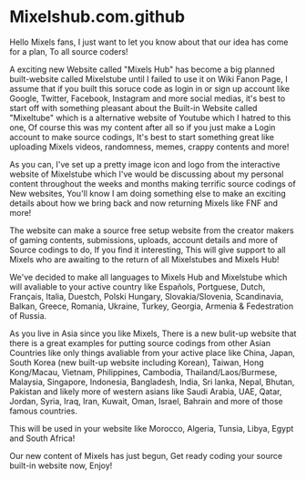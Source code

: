 # Mixelshub.com.github
Hello Mixels fans, I just want to let you know about that our idea has come for a plan, To all source coders!

A exciting new Website called "Mixels Hub" has become a big planned built-website called Mixelstube until I failed 
to use it on Wiki Fanon Page, I assume that if you built this soruce code as login in or 
sign up account like Google, Twitter, Facebook, Instagram and more social medias, it's best to start off with something 
pleasant about the Built-in Website called "Mixeltube" which is a alternative website of Youtube which I hatred to this one, Of course this was 
my content after all so if 
you just make a Login account to make source codings, It's best 
to start something great like uploading Mixels videos, randomness, memes, crappy contents and more!

As you can, I've set up a pretty image icon and logo from the interactive website of Mixelstube which I've would be discussing about 
my personal content throughout the weeks and months making terrific source codings of New websites, 
You'll know I am doing something else to make an exciting details about how we bring back and now returning Mixels like FNF and more!

The website can make a source free setup website from the creator makers of gaming contents, submissions, uploads, account details and more 
of Source codings to do, If you find it interesting, 
This will give support to all Mixels who are awaiting to the return of all Mixelstubes and Mixels Hub!

We've decided to make all languages to Mixels Hub and Mixelstube which will avaliable to your active 
country like Españols, Portguese, Dutch, Français, Italia, Duestch, Polski Hungary, Slovakia/Slovenia, 
Scandinavia, Balkan, Greece, Romania, Ukraine, Turkey, Georgia, Armenia & Fedestration of Russia.

As you live in Asia since you like Mixels, There is a new bulit-up website that there is a great examples for 
putting source codings from other Asian Countries like only things avaliable from your active place like China, Japan, 
South Korea (new built-up website including Korean), 
Taiwan, Hong Kong/Macau, Vietnam, Philippines, Cambodia, Thailand/Laos/Burmese, 
Malaysia, Singapore, Indonesia, Bangladesh, India, Sri lanka, Nepal, Bhutan, Pakistan and likely more of 
western asians like Saudi Arabia, UAE, Qatar, Jordan, Syria, Iraq, Iran, Kuwait, 
Oman, Israel, Bahrain and more of those famous countries.

This will be used in your website like Morocco, 
Algeria, Tunsia, Libya, Egypt and South Africa!

Our new content of Mixels has just begun, Get ready coding your source built-in website now, Enjoy!
